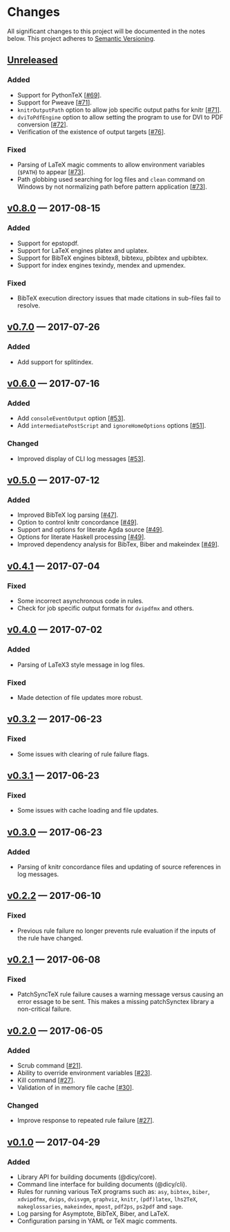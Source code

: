 # Changes

All significant changes to this project will be documented in the notes below.
This project adheres to [Semantic Versioning](http://semver.org/).

## [Unreleased][]

### Added

- Support for PythonTeX \[[#69][]].
- Support for Pweave \[[#71][]].
- `knitrOutputPath` option to allow job specific output paths for knitr
  \[[#71][]].
- `dviToPdfEngine` option to allow setting the program to use for DVI to PDF
  conversion \[[#72][]].
- Verification of the existence of output targets \[[#76][]].

### Fixed
- Parsing of LaTeX magic comments to allow environment variables (`$PATH`) to
  appear \[[#73][]].
- Path globbing used searching for log files and `clean` command on Windows by
  not normalizing path before pattern application \[[#73][]].

## [v0.8.0][] &mdash; 2017-08-15

### Added
- Support for epstopdf.
- Support for LaTeX engines platex and uplatex.
- Support for BibTeX engines bibtex8, bibtexu, pbibtex and upbibtex.
- Support for index engines texindy, mendex and upmendex.

### Fixed
- BibTeX execution directory issues that made citations in sub-files fail to
  resolve.

## [v0.7.0][] &mdash; 2017-07-26

### Added
- Add support for splitindex.

## [v0.6.0][] &mdash; 2017-07-16

### Added
- Add `consoleEventOutput` option \[[#53][]].
- Add `intermediatePostScript` and `ignoreHomeOptions` options \[[#51]].

### Changed
- Improved display of CLI log messages \[[#53]].

## [v0.5.0][] &mdash; 2017-07-12

### Added
- Improved BibTeX log parsing \[[#47]].
- Option to control knitr concordance \[[#49]].
- Support and options for literate Agda source \[[#49]].
- Options for literate Haskell processing \[[#49]].
- Improved dependency analysis for BibTex, Biber and makeindex \[[#49]].

## [v0.4.1][] &mdash; 2017-07-04

### Fixed

- Some incorrect asynchronous code in rules.
- Check for job specific output formats for `dvipdfmx` and others.

## [v0.4.0][] &mdash; 2017-07-02

### Added
- Parsing of LaTeX3 style message in log files.

### Fixed
- Made detection of file updates more robust.

## [v0.3.2][] &mdash; 2017-06-23

### Fixed

- Some issues with clearing of rule failure flags.

## [v0.3.1][] &mdash; 2017-06-23

### Fixed

- Some issues with cache loading and file updates.

## [v0.3.0][] &mdash; 2017-06-23

### Added

- Parsing of knitr concordance files and updating of source references in log
  messages.

## [v0.2.2][] &mdash; 2017-06-10

### Fixed

- Previous rule failure no longer prevents rule evaluation if the inputs of the
  rule have changed.

## [v0.2.1][] &mdash; 2017-06-08

### Fixed

- PatchSyncTeX rule failure causes a warning message versus causing an error
  essage to be sent. This makes a  missing patchSynctex library a non-critical
  failure.

## [v0.2.0][] &mdash; 2017-06-05

### Added

- Scrub command \[[#21][]].
- Ability to override environment variables \[[#23][]].
- Kill command \[[#27][]].
- Validation of in memory file cache \[[#30][]].

### Changed

- Improve response to repeated rule failure \[[#27][]].

## [v0.1.0][] &mdash; 2017-04-29

### Added

- Library API for building documents (@dicy/core).
- Command line interface for building documents (@dicy/cli).
- Rules for running various TeX programs such as: `asy`, `bibtex`, `biber`,
  `xdvipdfmx`, `dvips`, `dvisvgm`, `graphviz`, `knitr`, `(pdf)latex`,
  `lhs2TeX`, `makeglossaries`, `makeindex`, `mpost`, `pdf2ps`, `ps2pdf` and
  `sage`.
- Log parsing for Asymptote, BibTeX, Biber, and LaTeX.
- Configuration parsing in YAML or TeX magic comments.

[Unreleased]: https://github.com/yitzchak/dicy/compare/v0.8.0...master
[v0.8.0]: https://github.com/yitzchak/dicy/compare/v0.7.0...v0.8.0
[v0.7.0]: https://github.com/yitzchak/dicy/compare/v0.6.0...v0.7.0
[v0.6.0]: https://github.com/yitzchak/dicy/compare/v0.5.0...v0.6.0
[v0.5.0]: https://github.com/yitzchak/dicy/compare/v0.4.1...v0.5.0
[v0.4.1]: https://github.com/yitzchak/dicy/compare/v0.4.0...v0.4.1
[v0.4.0]: https://github.com/yitzchak/dicy/compare/v0.3.2...v0.4.0
[v0.3.2]: https://github.com/yitzchak/dicy/compare/v0.3.1...v0.3.2
[v0.3.1]: https://github.com/yitzchak/dicy/compare/v0.3.0...v0.3.1
[v0.3.0]: https://github.com/yitzchak/dicy/compare/v0.2.2...v0.3.0
[v0.2.2]: https://github.com/yitzchak/dicy/compare/v0.2.1...v0.2.2
[v0.2.1]: https://github.com/yitzchak/dicy/compare/v0.2.0...v0.2.1
[v0.2.0]: https://github.com/yitzchak/dicy/compare/v0.1.0...v0.2.0
[v0.1.0]: https://github.com/yitzchak/dicy/tree/v0.1.0

[#76]: https://github.com/yitzchak/dicy/pull/76
[#73]: https://github.com/yitzchak/dicy/pull/73
[#72]: https://github.com/yitzchak/dicy/pull/72
[#71]: https://github.com/yitzchak/dicy/pull/71
[#69]: https://github.com/yitzchak/dicy/pull/69
[#53]: https://github.com/yitzchak/dicy/pull/53
[#51]: https://github.com/yitzchak/dicy/pull/51
[#49]: https://github.com/yitzchak/dicy/pull/49
[#47]: https://github.com/yitzchak/dicy/pull/47
[#30]: https://github.com/yitzchak/dicy/pull/30
[#27]: https://github.com/yitzchak/dicy/pull/27
[#23]: https://github.com/yitzchak/dicy/pull/23
[#21]: https://github.com/yitzchak/dicy/pull/21
